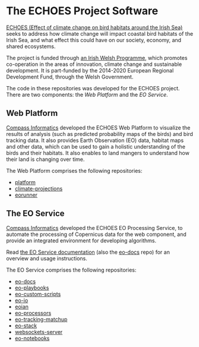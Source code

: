 # The ECHOES Project Software

[ECHOES (Effect of climate change on bird habitats around the Irish Sea)](https://echoesproj.eu/)
seeks to address how climate change will impact coastal bird habitats of the Irish Sea,
and what effect this could have on our society, economy, and shared ecosystems.

The project is funded through [an Irish Welsh Programme](https://irelandwales.eu),
which promotes co-operation in the areas of innovation, climate change and sustainable development.
It is part-funded by the 2014-2020 European Regional Development Fund,
through the Welsh Government.

The code in these repositories was developed for the ECHOES project. There are two components: the *Web Platform* and the *EO Service*.

## Web Platform

[Compass Informatics](https://compass.ie) developed the ECHOES Web Platform to visualize the results of analysis
(such as predicted probability maps of the birds) and bird tracking data.
It also provides Earth Observation (EO) data, habitat maps and other data,
which can be used to gain a holistic understanding of the birds and their habitats.
It also enables to land mangers to understand how their land is changing over time.

The Web Platform comprises the following repositories:

* [platform](https://github.com/ECHOESProj/platform)
* [climate-projections](https://github.com/ECHOESProj/climate-projections)
* [eorunner](https://github.com/ECHOESProj/eorunner)

## The EO Service

[Compass Informatics](https://compass.ie) developed the ECHOES EO Processing Service,
to automate the processing of Copernicus data for the web component,
and provide an integrated environment for developing algorithms.

Read [the EO Service documentation](https://docs.compass.ie/EarthObservationDocs/)
(also the [eo-docs](https://github.com/ECHOESProj/eo-docs) repo) for an overview and usage instructions.

The EO Service comprises the following repositories:

* [eo-docs](https://github.com/ECHOESProj/eo-docs)
* [eo-playbooks](https://github.com/ECHOESProj/eo-playbooks)
* [eo-custom-scripts](https://github.com/ECHOESProj/eo-custom-scripts)
* [eo-io](https://github.com/ECHOESProj/eo-io)
* [eoian](https://github.com/ECHOESProj/eoian)
* [eo-processors](https://github.com/ECHOESProj/eo-processors)
* [eo-tracking-matchup](https://github.com/ECHOESProj/eo-tracking-matchup)
* [eo-stack](https://github.com/ECHOESProj/eo-stack)
* [websockets-server](https://github.com/ECHOESProj/websockets-server)
* [eo-notebooks](https://github.com/ECHOESProj/eo-notebooks)
